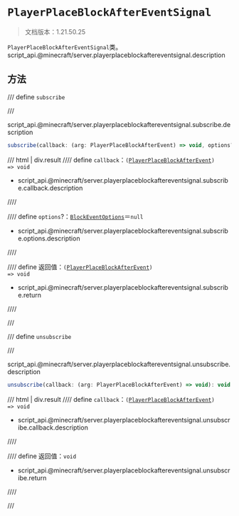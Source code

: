 # `PlayerPlaceBlockAfterEventSignal`

> 文档版本：1.21.50.25

`PlayerPlaceBlockAfterEventSignal`类。script_api.@minecraft/server.playerplaceblockaftereventsignal.description

## 方法

/// define
`subscribe`


///

script_api.@minecraft/server.playerplaceblockaftereventsignal.subscribe.description

```js
subscribe(callback: (arg: PlayerPlaceBlockAfterEvent) => void, options?: BlockEventOptions): (arg: PlayerPlaceBlockAfterEvent) => void
```

/// html | div.result
//// define
`callback`：<code>(<a href="../playerplaceblockafterevent/">PlayerPlaceBlockAfterEvent</a>) =&gt; void</code>

- script_api.@minecraft/server.playerplaceblockaftereventsignal.subscribe.callback.description


////

//// define
`options`?：[`BlockEventOptions`](./blockeventoptions.md)＝`null`

- script_api.@minecraft/server.playerplaceblockaftereventsignal.subscribe.options.description


////

//// define
返回值：<code>(<a href="../playerplaceblockafterevent/">PlayerPlaceBlockAfterEvent</a>) =&gt; void</code>

- script_api.@minecraft/server.playerplaceblockaftereventsignal.subscribe.return


////

///


/// define
`unsubscribe`


///

script_api.@minecraft/server.playerplaceblockaftereventsignal.unsubscribe.description

```js
unsubscribe(callback: (arg: PlayerPlaceBlockAfterEvent) => void): void
```

/// html | div.result
//// define
`callback`：<code>(<a href="../playerplaceblockafterevent/">PlayerPlaceBlockAfterEvent</a>) =&gt; void</code>

- script_api.@minecraft/server.playerplaceblockaftereventsignal.unsubscribe.callback.description


////

//// define
返回值：`void`

- script_api.@minecraft/server.playerplaceblockaftereventsignal.unsubscribe.return


////

///

